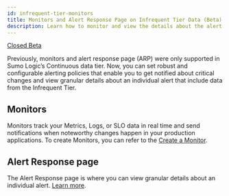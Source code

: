 ```yaml
---
id: infrequent-tier-monitors
title: Monitors and Alert Response Page on Infrequent Tier Data (Beta)
description: Learn how to monitor and view the details about the alert against the Infrequent data tier.
---
```


<head>
  <meta name="robots" content="noindex" />
</head>

<p><a href={useBaseUrl('/docs/beta')}><span className="beta">Closed Beta</span></a></p>

<!-- Originally added as a beta article with SUMO-215957. -->

Previously, monitors and alert response page (ARP) were only supported in Sumo Logic’s Continuous data tier. Now, you can set robust and configurable alerting policies that enable you to get notified about critical changes and view granular details about an individual alert that include data from the Infrequent Tier.

## Monitors

Monitors track your Metrics, Logs, or SLO data in real time and send notifications when noteworthy changes happen in your production applications. To create Monitors, you can refer to the [Create a Monitor](/docs/alerts/monitors/create-monitor/).

## Alert Response page

The Alert Response page is where you can view granular details about an individual alert. [Learn more](/docs/alerts/monitors/alert-response/#alert-details).
